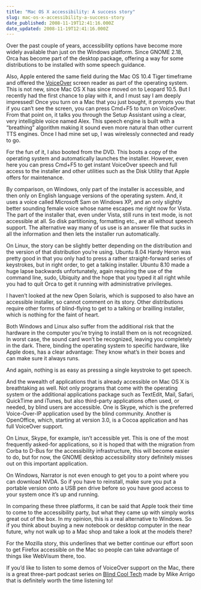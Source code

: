 ```yaml
---
title: "Mac OS X accessibility: A success story"
slug: mac-os-x-accessibility-a-success-story
date_published: 2008-11-19T12:41:16.000Z
date_updated: 2008-11-19T12:41:16.000Z
---
```


Over the past couple of years, accessibility options have become more widely available than just on the Windows platform. Since GNOME 2.18, Orca has become part of the desktop package, offering a way for some distributions to be installed with some speech guidance.

Also, Apple entered the same field during the Mac OS 10.4 Tiger timeframe and offered the [VoiceOver](http://www.apple.com/accessibility/voiceover/) screen reader as part of the operating system. This is not new, since Mac OS X has since moved on to Leopard 10.5. But I recently had the first chance to play with it, and I must say I am deeply impressed! Once you turn on a Mac that you just bought, it prompts you that if you can&#8217;t see the screen, you can press Cmd+F5 to turn on VoiceOver. From that point on, it talks you through the Setup Assistant using a clear, very intelligible voice named Alex. This speech engine is built with a &#8220;breathing&#8221; algorithm making it sound even more natural than other current TTS engines. Once I had mine set up, I was wirelessly connected and ready to go.

For the fun of it, I also booted from the DVD. This boots a copy of the operating system and automatically launches the installer. However, even here you can press Cmd+F5 to get instant VoiceOver speech and full access to the installer and other utilities such as the Disk Utility that Apple offers for maintenance.

By comparison, on Windows, only part of the installer is accessible, and then only on English language versions of the operating system. And, it uses a voice called Microsoft Sam on Windows XP, and an only slightly better sounding female voice whose name escapes me right now for Vista. The part of the installer that, even under Vista, still runs in text mode, is not accessible at all. So disk partitioning, formatting etc., are all without speech support. The alternative way many of us use is an answer file that sucks in all the information and then lets the installer run automatically.

On Linux, the story can be slightly better depending on the distribution and the version of that distribution you&#8217;re using. Ubuntu 8.04 Hardy Heron was pretty good in that you only had to press a rather straight-forward series of keystrokes, but in right order, to get a talking installer. Ubuntu 8.10 made a huge lapse backwards unfortunately, again requiring the use of the command line, sudo, Ubiquity and the hope that you typed it all right while you had to quit Orca to get it running with administrative privileges.

I haven&#8217;t looked at the new Open Solaris, which is supposed to also have an accessible installer, so cannot comment on its story. Other distributions require other forms of blind-flying to get to a talking or brailling installer, which is nothing for the faint of heart.

Both Windows and Linux also suffer from the additional risk that the hardware in the computer you&#8217;re trying to install them on is not recognized. In worst case, the sound card won&#8217;t be recognized, leaving you completely in the dark. There, binding the operating system to specific hardware, like Apple does, has a clear advantage: They know what&#8217;s in their boxes and can make sure it always runs.

And again, nothing is as easy as pressing a single keystroke to get speech.

And the wwealth of applications that is already accessible on Mac OS X is breathtaking as well. Not only programs that come with the operating system or the additional applications package such as TextEdit, Mail, Safari, QuickTime and iTunes, but also third-party applications often used, or needed, by blind users are accessible. One is Skype, which is the preferred Voice-Over-IP application used by the blind community. Another is OpenOffice, which, starting at version 3.0, is a Cocoa application and has full VoiceOver support.

On Linux, Skype, for example, isn&#8217;t accessible yet. This is one of the most frequently asked-for applications, so it is hoped that with the migration from Corba to D-Bus for the accessibility infrastructure, this will become easier to do, but for now, the GNOME desktop accessibility story definitely misses out on this important application.

On Windows, Narrator is not even enough to get you to a point where you can download NVDA. So if you have to reinstall, make sure you put a portable version onto a USB pen drive before so you have good access to your system once it&#8217;s up and running.

In comparing these three platforms, it can be said that Apple took their time to come to the accessibility party, but what they came up with simply works great out of the box. In my opinion, this is a real alternative to Windows. So if you think about buying a new notebook or desktop computer in the near future, why not walk up to a Mac shop and take a look at the models there?

For the Mozilla story, this underlines that we better continue our effort soon to get Firefox accessible on the Mac so people can take advantage of things like WebVisum there, too.

If you&#8217;d like to listen to some demos of VoiceOver support on the Mac, there is a great three-part podcast series on [Blind Cool Tech](http://www.blindcooltech.com/) made by Mike Arrigo that is definitely worth the time listening to!
